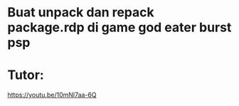 # Buat unpack dan repack package.rdp di game god eater burst psp


# Tutor:
https://youtu.be/10mNl7aa-6Q
